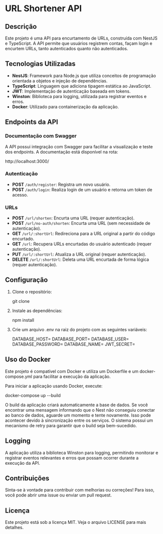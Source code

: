 # URL Shortener API

## Descrição

Este projeto é uma API para encurtamento de URLs, construída com NestJS e TypeScript. A API permite que usuários registrem contas, façam login e encurtem URLs, tanto autenticados quanto não autenticados.

## Tecnologias Utilizadas

- **NestJS**: Framework para Node.js que utiliza conceitos de programação orientada a objetos e injeção de dependências.
- **TypeScript**: Linguagem que adiciona tipagem estática ao JavaScript.
- **JWT**: Implementação de autenticação baseada em tokens.
- **Winston**: Biblioteca para logging, utilizada para registrar eventos e erros.
- **Docker**: Utilizado para containerização da aplicação.

## Endpoints da API

### Documentação com Swagger

A API possui integração com Swagger para facilitar a visualização e teste dos endpoints. A documentação está disponível na rota:

http://localhost:3000/

### Autenticação

- **POST** `/auth/register`: Registra um novo usuário.
- **POST** `/auth/login`: Realiza login de um usuário e retorna um token de acesso.

### URLs

- **POST** `/url/shorten`: Encurta uma URL (requer autenticação).
- **POST** `/url/no-auth/shorten`: Encurta uma URL (sem necessidade de autenticação).
- **GET** `/url/:shortUrl`: Redireciona para a URL original a partir do código encurtado.
- **GET** `/url`: Recupera URLs encurtadas do usuário autenticado (requer autenticação).
- **PUT** `/url/:shortUrl`: Atualiza a URL original (requer autenticação).
- **DELETE** `/url/:shortUrl`: Deleta uma URL encurtada de forma lógica (requer autenticação).

## Configuração

1. Clone o repositório:

   git clone <url-do-repositorio>

2. Instale as dependências:

   npm install

3. Crie um arquivo .env na raiz do projeto com as seguintes variáveis:

   DATABASE_HOST=<host-do-banco>
   DATABASE_PORT=<porta-do-banco>
   DATABASE_USER=<usuario-do-banco>
   DATABASE_PASSWORD=<senha-do-banco>
   DATABASE_NAME=<nome-do-banco>
   JWT_SECRET=<seu-segredo-jwt>

## Uso do Docker

Este projeto é compatível com Docker e utiliza um Dockerfile e um docker-compose.yml para facilitar a execução da aplicação.

Para iniciar a aplicação usando Docker, execute:

docker-compose up --build

O build da aplicação criará automaticamente a base de dados. Se você encontrar uma mensagem informando que o Nest não conseguiu conectar ao banco de dados, aguarde um momento e tente novamente. Isso pode acontecer devido à sincronização entre os serviços. O sistema possui um mecanismo de retry para garantir que o build seja bem-sucedido.

## Logging

A aplicação utiliza a biblioteca Winston para logging, permitindo monitorar e registrar eventos relevantes e erros que possam ocorrer durante a execução da API.

## Contribuições

Sinta-se à vontade para contribuir com melhorias ou correções! Para isso, você pode abrir uma issue ou enviar um pull request.

## Licença

Este projeto está sob a licença MIT. Veja o arquivo LICENSE para mais detalhes.